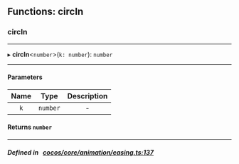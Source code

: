## Functions: circIn

### circIn


___
▸ **circIn**<`number`\>(`k: number`): `number`
___


#### Parameters

| Name | Type | Description |
| :------: | :------: | :------: |
| `k` | `number` | - |


#### Returns `number` 
___


##### Defined in &nbsp;   [cocos/core/animation/easing.ts:137](https://github.com/cocos-creator/engine/blob/c7bf6b8a9/cocos/core/animation/easing.ts#L137)&nbsp;
